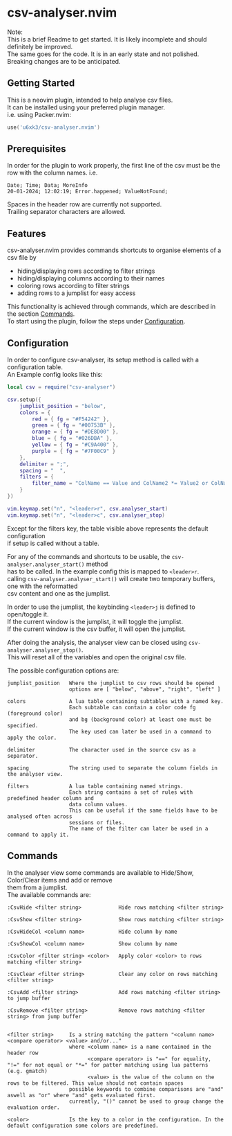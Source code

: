 # csv-analyser.nvim

Note:  
This is a brief Readme to get started. It is likely incomplete and should definitely be improved.  
The same goes for the code. It is in an early state and not polished. Breaking changes are to be anticipated.  

## Getting Started

This is a neovim plugin, intended to help analyse csv files.  
It can be installed using your preferred plugin manager.  
i.e. using Packer.nvim:  

``` lua
use('u6xk3/csv-analyser.nvim')
```

## Prerequisites

In order for the plugin to work properly, the first line of the csv must be the row with the column names.
i.e.
```
Date; Time; Data; MoreInfo
20-01-2024; 12:02:19; Error.happened; ValueNotFound;
```
Spaces in the header row are currently not supported.  
Trailing separator characters are allowed.  

## Features

csv-analyser.nvim provides commands shortcuts to organise elements of a csv file by  
- hiding/displaying rows according to filter strings
- hiding/displaying columns according to their names
- coloring rows according to filter strings
- adding rows to a jumplist for easy access

This functionality is achieved through commands, which are described in the section [Commands](#commands).  
To start using the plugin, follow the steps under [Configuration](#configuration).  

## Configuration

In order to configure csv-analyser, its setup method is called with a configuration table.  
An Example config looks like this:  

``` lua
local csv = require("csv-analyser")

csv.setup({
    jumplist_position = "below",
    colors = {
        red = { fg = "#F54242" },
        green = { fg = "#00753B" },
        orange = { fg = "#DE8D00" },
        blue = { fg = "#026DBA" },
        yellow = { fg = "#C9A400" },
        purple = { fg = "#7F00C9" }
    },
    delimiter = ";",
    spacing = "  ",
    filters = {
        filter_name = "ColName == Value and ColName2 *= Value2 or ColName3 == Value3"
    }
})

vim.keymap.set("n", "<leader>r", csv.analyser_start)
vim.keymap.set("n", "<leader>c", csv.analyser_stop)
```
Except for the filters key, the table visible above represents the default configuration  
if setup is called without a table.  

For any of the commands and shortcuts to be usable, the `csv-analyser.analyser_start()` method  
has to be called. In the example config this is mapped to `<leader>r`.  
calling `csv-analyser.analyser_start()` will create two temporary buffers, one with the reformatted  
csv content and one as the jumplist.  

In order to use the jumplist, the keybinding `<leader>j` is defined to open/toggle it.  
If the current window is the jumplist, it will toggle the jumplist.  
If the current window is the csv buffer, it will open the jumplist.  

After doing the analysis, the analyser view can be closed using `csv-analyser.analyser_stop()`.  
This will reset all of the variables and open the original csv file.  

The possible configuration options are:  
```
jumplist_position   Where the jumplist to csv rows should be opened
                    options are [ "below", "above", "right", "left" ]

colors              A lua table containing subtables with a named key.
                    Each subtable can contain a color code fg (foreground color)  
                    and bg (background color) at least one must be specified.
                    The key used can later be used in a command to apply the color.

delimiter           The character used in the source csv as a separator.

spacing             The string used to separate the column fields in the analyser view.

filters             A lua table containing named strings.  
                    Each string contains a set of rules with predefined header column and  
                    data column values.  
                    This can be useful if the same fields have to be analysed often across  
                    sessions or files.
                    The name of the filter can later be used in a command to apply it.  
```

## Commands

In the analyser view some commands are available to Hide/Show, Color/Clear items and add or remove  
them from a jumplist.  
The available commands are:

```
:CsvHide <filter string>            Hide rows matching <filter string>  

:CsvShow <filter string>            Show rows matching <filter string>

:CsvHideCol <column name>           Hide column by name

:CsvShowCol <column name>           Show column by name

:CsvColor <filter string> <color>   Apply color <color> to rows matching <filter string>

:CsvClear <filter string>           Clear any color on rows matching <filter string>

:CsvAdd <filter string>             Add rows matching <filter string> to jump buffer

:CsvRemove <filter string>          Remove rows matching <filter string> from jump buffer


<filter string>     Is a string matching the pattern "<column name> <compare operator> <value> and/or..."  
                    where <column name> is a name contained in the header row
                          <compare operator> is "==" for equality, "!=" for not equal or "*=" for patter matching using lua patterns (e.g. gmatch)
                          <value> is the value of the column on the rows to be filtered. This value should not contain spaces
                    possible keywords to combine comparisons are "and" aswell as "or" where "and" gets evaluated first.
                    currently, "()" cannot be used to group change the evaluation order.

<color>             Is the key to a color in the configuration. In the default configuration some colors are predefined.
```

